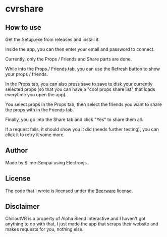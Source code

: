 # cvrshare

## How to use

Get the Setup.exe from releases and install it.

Inside the app, you can then enter your email and password to connect.

Currently, only the Props / Friends and Share parts are done.

While into the Props / Friends tab, you can use the Refresh button to show your props / friends.

In the Props tab, you can also press save to save to disk your currently selected props
(so that you can have a "cool props share list" that loads everytime you open the app).

You select props in the Props tab, then select the friends you want to share the props with in the Friends tab.

Finally, you go into the Share tab and click "Yes" to share them all.

If a request fails, it should show you it did (needs further testing), you can click it to retry it some more.

## Author

Made by Slime-Senpai using Electronjs.

## License

The code that I wrote is licensed under the [Beerware](https://en.wikipedia.org/wiki/Beerware) license. 

## Disclaimer

ChilloutVR is a property of Alpha Blend Interactive and I haven't got anything to do with that, I just made the app that scraps their website
and makes requests for you, nothing else.